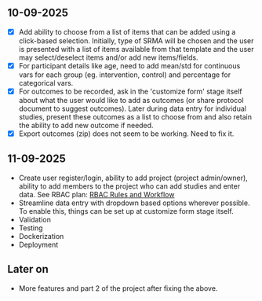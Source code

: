 ## 10-09-2025
- [x] Add ability to choose from a list of items that can be added using a click-based selection. Initially, type of SRMA will be chosen and the user is presented with a list of items available from that template and the user may select/deselect items and/or add new items/fields.
- [x] For participant details like age, need to add mean/std for continuous vars for each group (eg. intervention, control) and percentage for categorical vars.
- [x] For outcomes to be recorded, ask in the 'customize form' stage itself about what the user would like to add as outcomes (or share protocol document to suggest outcomes). Later during data entry for individual studies, present these outcomes as a list to choose from and also retain the ability to add new outcome if needed.
- [x] Export outcomes (zip) does not seem to be working. Need to fix it.

## 11-09-2025
- Create user register/login, ability to add project (project admin/owner), ability to add members to the project who can add studies and enter data. See RBAC plan: [RBAC Rules and Workflow](RBAC_info.md)
- Streamline data entry with dropdown based options wherever possible. To enable this, things can be set up at customize form stage itself.
- Validation
- Testing
- Dockerization
- Deployment

## Later on
- More features and part 2 of the project after fixing the above.
